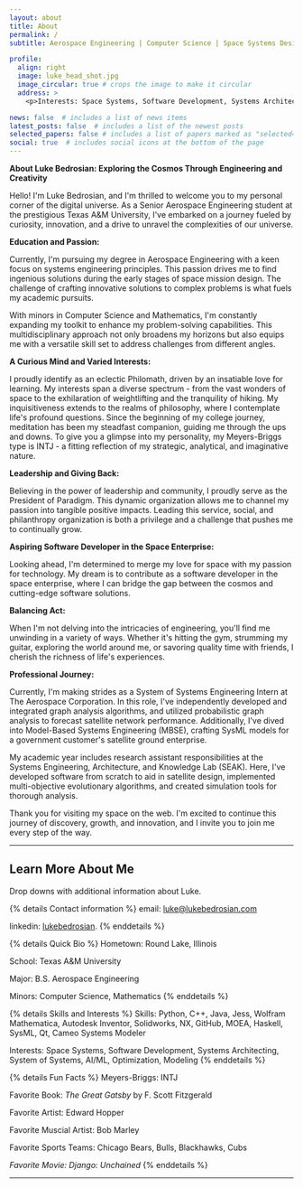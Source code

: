 ```yaml
---
layout: about
title: About
permalink: /
subtitle: Aerospace Engineering | Computer Science | Space Systems Design

profile:
  align: right
  image: luke_head_shot.jpg
  image_circular: true # crops the image to make it circular
  address: >
    <p>Interests: Space Systems, Software Development, Systems Architecting, System of Systems, AI/ML, Optimization, Modeling</p>

news: false  # includes a list of news items
latest_posts: false  # includes a list of the newest posts
selected_papers: false # includes a list of papers marked as "selected={true}"
social: true  # includes social icons at the bottom of the page
---
```


**About Luke Bedrosian: Exploring the Cosmos Through Engineering and Creativity**

Hello! I'm Luke Bedrosian, and I'm thrilled to welcome you to my personal corner of the digital universe. As a Senior Aerospace Engineering student at the prestigious Texas A&M University, I've embarked on a journey fueled by curiosity, innovation, and a drive to unravel the complexities of our universe.

**Education and Passion:**

Currently, I'm pursuing my degree in Aerospace Engineering with a keen focus on systems engineering principles. This passion drives me to find ingenious solutions during the early stages of space mission design. The challenge of crafting innovative solutions to complex problems is what fuels my academic pursuits.

With minors in Computer Science and Mathematics, I'm constantly expanding my toolkit to enhance my problem-solving capabilities. This multidisciplinary approach not only broadens my horizons but also equips me with a versatile skill set to address challenges from different angles.

**A Curious Mind and Varied Interests:**

I proudly identify as an eclectic Philomath, driven by an insatiable love for learning. My interests span a diverse spectrum - from the vast wonders of space to the exhilaration of weightlifting and the tranquility of hiking. My inquisitiveness extends to the realms of philosophy, where I contemplate life's profound questions. Since the beginning of my college journey, meditation has been my steadfast companion, guiding me through the ups and downs. To give you a glimpse into my personality, my Meyers-Briggs type is INTJ - a fitting reflection of my strategic, analytical, and imaginative nature.

**Leadership and Giving Back:**

Believing in the power of leadership and community, I proudly serve as the President of Paradigm. This dynamic organization allows me to channel my passion into tangible positive impacts. Leading this service, social, and philanthropy organization is both a privilege and a challenge that pushes me to continually grow.

**Aspiring Software Developer in the Space Enterprise:**

Looking ahead, I'm determined to merge my love for space with my passion for technology. My dream is to contribute as a software developer in the space enterprise, where I can bridge the gap between the cosmos and cutting-edge software solutions.

**Balancing Act:**

When I'm not delving into the intricacies of engineering, you'll find me unwinding in a variety of ways. Whether it's hitting the gym, strumming my guitar, exploring the world around me, or savoring quality time with friends, I cherish the richness of life's experiences.

**Professional Journey:**

Currently, I'm making strides as a System of Systems Engineering Intern at The Aerospace Corporation. In this role, I've independently developed and integrated graph analysis algorithms, and utilized probabilistic graph analysis to forecast satellite network performance. Additionally, I've dived into Model-Based Systems Engineering (MBSE), crafting SysML models for a government customer's satellite ground enterprise.

My academic year includes research assistant responsibilities at the Systems Engineering, Architecture, and Knowledge Lab (SEAK). Here, I've developed software from scratch to aid in satellite design, implemented multi-objective evolutionary algorithms, and created simulation tools for thorough analysis.


Thank you for visiting my space on the web. I'm excited to continue this journey of discovery, growth, and innovation, and I invite you to join me every step of the way.


***

## Learn More About Me

Drop downs with additional information about Luke.

{% details Contact information %}
email: luke@lukebedrosian.com

linkedin: [lukebedrosian](www.linkedin.com/in/lukebedrosian).
{% enddetails %}

{% details Quick Bio %}
Hometown: Round Lake, Illinois

School: Texas A&M University

Major: B.S. Aerospace Engineering

Minors: Computer Science, Mathematics
{% enddetails %}

{% details Skills and Interests %}
Skills: Python, C++, Java, Jess, Wolfram Mathematica, Autodesk Inventor, Solidworks, NX, GitHub, MOEA, Haskell, SysML, Qt, Cameo Systems Modeler

Interests: Space Systems, Software Development, Systems Architecting, System of Systems, AI/ML, Optimization, Modeling
{% enddetails %}

{% details Fun Facts %}
Meyers-Briggs: INTJ

Favorite Book: *The Great Gatsby* by F. Scott Fitzgerald

Favorite Artist: Edward Hopper

Favorite Muscial Artist: Bob Marley

Favorite Sports Teams: Chicago Bears, Bulls, Blackhawks, Cubs

*Favorite Movie: Django: Unchained*
{% enddetails %}

***
